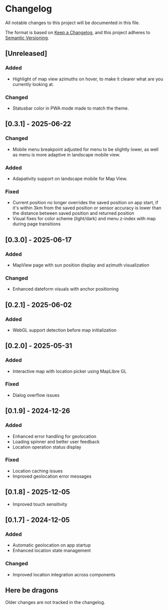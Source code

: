 # Changelog

All notable changes to this project will be documented in this file.

The format is based on [Keep a Changelog](https://keepachangelog.com/en/1.1.0/),
and this project adheres to [Semantic Versioning](https://semver.org/spec/v2.0.0.html).

## [Unreleased]

### Added

- Highlight of map view azimuths on hover, to make it clearer what are you
  currently looking at.

### Changed

- Statusbar color in PWA mode made to match the theme.

## [0.3.1] - 2025-06-22

### Changed

- Mobile menu breakpoint adjusted for menu to be slightly lower, as well as menu
  is more adaptive in landscape mobile view.

### Added

- Adapativity support on landscape mobile for Map View.

### Fixed

- Current position no longer overrides the saved position on app start, if it's
  within 3km from the saved position or sensor accuracy is lower than the
  distance between saved position and returned position
- Visual fixes for color scheme (light/dark) and menu z-index with map during
  page transitions

## [0.3.0] - 2025-06-17

### Added

- MapView page with sun position display and azimuth visualization

### Changed

- Enhanced dateform visuals with anchor positioning

## [0.2.1] - 2025-06-02

### Added

- WebGL support detection before map initialization

## [0.2.0] - 2025-05-31

### Added

- Interactive map with location picker using MapLibre GL

### Fixed

- Dialog overflow issues

## [0.1.9] - 2024-12-26

### Added

- Enhanced error handling for geolocation
- Loading spinner and better user feedback
- Location operation status display

### Fixed

- Location caching issues
- Improved geolocation error messages

## [0.1.8] - 2025-12-05

- Improved touch sensitivity

## [0.1.7] - 2024-12-05

### Added

- Automatic geolocation on app startup
- Enhanced location state management

### Changed

- Improved location integration across components

## Here be dragons

Older changes are not tracked in the changelog.
